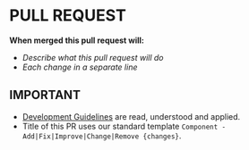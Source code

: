 
# PULL REQUEST

**When merged this pull request will:**

- _Describe what this pull request will do_
- _Each change in a separate line_

## IMPORTANT

- [Development Guidelines](https://ace3.acemod.org/wiki/development/) are read, understood and applied.
- Title of this PR uses our standard template `Component - Add|Fix|Improve|Change|Remove {changes}`.
